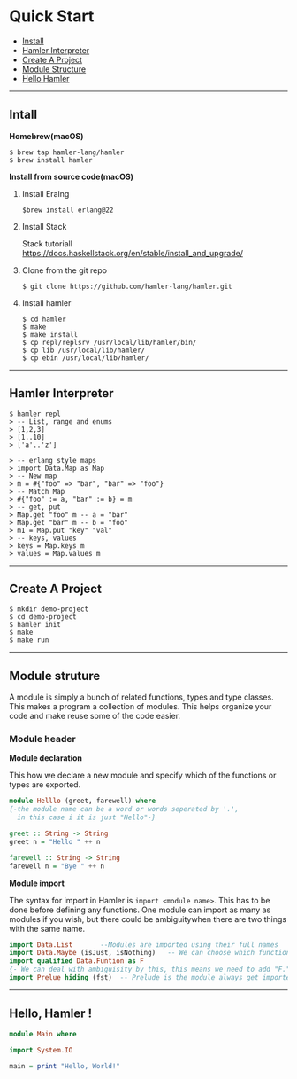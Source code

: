 # Quick Start

- [Install](#install)
- [Hamler Interpreter](#hamler-interpreter)
- [Create A Project](#create-a-project)
- [Module Structure](#module-structure)
- [Hello Hamler](#hello-hamler-)

---

## Intall

**Homebrew(macOS)**

```shell
$ brew tap hamler-lang/hamler
$ brew install hamler
```

**Install from source code(macOS)**

1. Install Eralng

   ```shell
   $brew install erlang@22
   ```

2. Install Stack

   Stack tutoriall https://docs.haskellstack.org/en/stable/install_and_upgrade/

3. Clone from the git repo

   ```shell
   $ git clone https://github.com/hamler-lang/hamler.git
   ```

4. Install hamler

   ```shell
   $ cd hamler
   $ make
   $ make install
   $ cp repl/replsrv /usr/local/lib/hamler/bin/
   $ cp lib /usr/local/lib/hamler/
   $ cp ebin /usr/local/lib/hamler/
   ```



---

## Hamler Interpreter

```shell
$ hamler repl
> -- List, range and enums
> [1,2,3]
> [1..10]
> ['a'..'z']

> -- erlang style maps
> import Data.Map as Map
> -- New map
> m = #{"foo" => "bar", "bar" => "foo"}
> -- Match Map
> #{"foo" := a, "bar" := b} = m
> -- get, put
> Map.get "foo" m -- a = "bar"
> Map.get "bar" m -- b = "foo"
> m1 = Map.put "key" "val"
> -- keys, values
> keys = Map.keys m
> values = Map.values m
```



---

## Create A Project

```shell
$ mkdir demo-project
$ cd demo-project
$ hamler init
$ make
$ make run
```



---

## Module struture

A module is simply a bunch of related functions, types and type classes. This makes a program a collection of modules. This helps organize your code and make reuse some of the code easier.

### Module header

**Module declaration**

This how we declare a new module and specify which of the functions or types are exported.

```haskell
module Helllo (greet, farewell) where
{-the module name can be a word or words seperated by '.',
  in this case i it is just "Hello"-}

greet :: String -> String
greet n = "Hello " ++ n

farewell :: String -> String
farewell n = "Bye " ++ n
```

**Module import**

The syntax for import in Hamler is `import <module name>`. This has to be done before defining any functions. One module can import as many as modules if you wish, but there could be ambiguitywhen there are two things with the same name.

```haskell
import Data.List       --Modules are imported using their full names
import Data.Maybe (isJust, isNothing)   -- We can choose which functions to import
import qualified Data.Funtion as F     
{- We can deal with ambiguisity by this, this means we need to add "F." Before every functions we imported from Data.Function to specify that it is from Data.Function-}
import Prelue hiding (fst)  -- Prelude is the module always get imported, this way we can define our own fst
```



---

## Hello, Hamler !

```Haskell
module Main where

import System.IO

main = print "Hello, World!"
```
